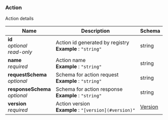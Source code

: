 
<a name="action"></a>
### Action
Action details


|Name|Description|Schema|
|---|---|---|
|**id**  <br>*optional*  <br>*read-only*|Action id generated by registry  <br>**Example** : `"string"`|string|
|**name**  <br>*required*|Action name  <br>**Example** : `"string"`|string|
|**requestSchema**  <br>*optional*|Schema for action request  <br>**Example** : `"string"`|string|
|**responseSchema**  <br>*optional*|Schema for action response  <br>**Example** : `"string"`|string|
|**version**  <br>*required*|Action version  <br>**Example** : `"[version](#version)"`|[Version](Version.md#version)|



